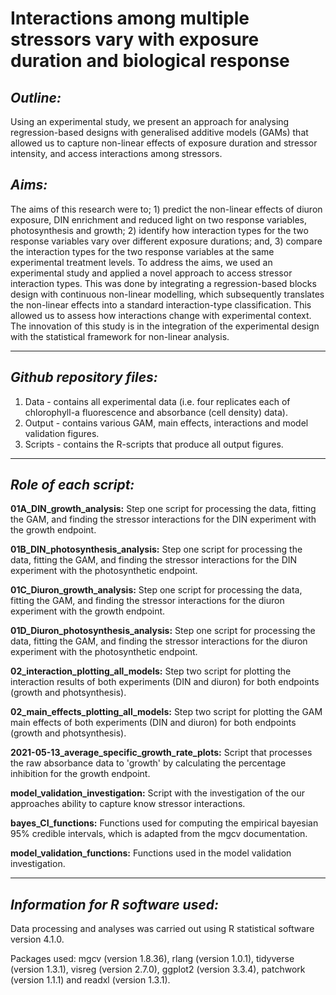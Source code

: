 # **Interactions among multiple stressors vary with exposure duration and biological response**

## _Outline:_

Using an experimental study, we present an approach for analysing regression-based designs with generalised additive models (GAMs) that allowed us to capture non-linear effects of exposure duration and stressor intensity, and access interactions among stressors.

## _Aims:_

The aims of this research were to; 1) predict the non-linear effects of diuron exposure, DIN enrichment and reduced light on two response variables, photosynthesis and growth; 2) identify how interaction types for the two response variables vary over different exposure durations; and, 3) compare the interaction types for the two response variables at the same experimental treatment levels. To address the aims, we used an experimental study and applied a novel approach to access stressor interaction types. This was done by integrating a regression-based blocks design with continuous non-linear modelling, which subsequently translates the non-linear effects into a standard interaction-type classification. This allowed us to assess how interactions change with experimental context. The innovation of this study is in the integration of the experimental design with the statistical framework for non-linear analysis.

***

## _Github repository files:_

1. Data - contains all experimental data (i.e. four replicates each of chlorophyll-a fluorescence and absorbance (cell density) data).
2. Output - contains various GAM, main effects, interactions and model validation figures.
3. Scripts - contains the R-scripts that produce all output figures.

***

## _Role of each script:_

**01A_DIN_growth_analysis:** Step one script for processing the data, fitting the GAM, and finding the stressor interactions for the DIN experiment with the growth endpoint.

**01B_DIN_photosynthesis_analysis:** Step one script for processing the data, fitting the GAM, and finding the stressor interactions for the DIN experiment with the photosynthetic endpoint.

**01C_Diuron_growth_analysis:** Step one script for processing the data, fitting the GAM, and finding the stressor interactions for the diuron experiment with the growth endpoint.

**01D_Diuron_photosynthesis_analysis:** Step one script for processing the data, fitting the GAM, and finding the stressor interactions for the diuron experiment with the photosynthetic endpoint.

**02_interaction_plotting_all_models:** Step two script for plotting the interaction results of both experiments (DIN and diuron) for both endpoints (growth and photsynthesis).

**02_main_effects_plotting_all_models:** Step two script for plotting the GAM main effects of both experiments (DIN and diuron) for both endpoints (growth and photsynthesis).

**2021-05-13_average_specific_growth_rate_plots:** Script that processes the raw absorbance data to 'growth' by calculating the percentage inhibition for the growth endpoint.

**model_validation_investigation:** Script with the investigation of the our approaches ability to capture know stressor interactions.

**bayes_CI_functions:** Functions used for computing the empirical bayesian 95% credible intervals, which is adapted from the mgcv documentation.

**model_validation_functions:** Functions used in the model validation investigation.

***

## _Information for R software used:_

Data processing and analyses was carried out using R statistical software version 4.1.0.

Packages used: mgcv (version 1.8.36), rlang (version 1.0.1), tidyverse (version 1.3.1), visreg (version 2.7.0), ggplot2 (version 3.3.4), patchwork (version 1.1.1) and readxl (version 1.3.1). 

